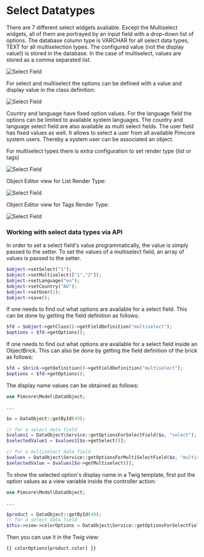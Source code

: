 # Select Datatypes

There are 7 different select widgets available. Except the Multiselect widgets, all of them are portrayed by an input 
field with a drop-down list of options. The database column type is VARCHAR for all select data types, TEXT for all 
multiselection types. The configured value (not the display value!) is stored in the database. In the case of 
multiselect, values are stored as a comma separated list. 

![Select Field](../../../img/classes-datatypes-select1.png)

For select and multiselect the options can be defined with a value and display value in the class definition: 

![Select Field](../../../img/classes-datatypes-select2.png)

Country and language have fixed option values. For the language field the options can be limited to available system 
languages. The country and language select field are also available as multi select fields.
The user field has fixed values as well. It allows to select a user from all available Pimcore system users. 
Thereby a system user can be associated an object. 

For multiselect types there is extra configuration to set render type (list or tags)

![Select Field](../../../img/multiselect_rendertype.png)

Object Editor view for List Render Type:

![Select Field](../../../img/multiselect_view_list.png)

Object Editor view for Tags Render Type:

![Select Field](../../../img/multiselect_view_tags.png)
### Working with select data types via API

In order to set a select field's value programmatically, the value is simply passed to the setter. To set the values 
of a multiselect field, an array of values is passed to the setter.

```php
$object->setSelect("1");
$object->setMultiselect(["1","2"]);
$object->setLanguage("en");
$object->setCountry("AU");
$object->setUser(1);
$object->save();
```

If one needs to find out what options are available for a select field. This can be done by getting the field definition 
as follows:

```php
$fd = $object->getClass()->getFieldDefinition("multiselect");
$options = $fd->getOptions();
```

If one needs to find out what options are available for a select field inside an ObjectBrick. This can also be done by 
getting the field definition of the brick as follows:

```php
$fd = $brick->getDefinition()->getFieldDefinition("multiselect");
$options = $fd->getOptions();
```


The display name values can be obtained as follows:

```php
use Pimcore\Model\DataObject;

...

$o = DataObject::getById(49);

// for a select data field
$values1 = DataObject\Service::getOptionsForSelectField($o, "select"); 
$selectedValue1 = $values1[$o->getSelect()];

// for a multiselect data field
$values = DataObject\Service::getOptionsForMultiSelectField($o, "multiselect");
$selectedValue = $values[$o->getMultiselect()];
```

To show the selected option's display name in a Twig template, first put the option values as a view variable inside the controller action:

```php
use Pimcore\Model\DataObject;

...

$product = DataObject::getById(49);
// for a select data field
$this->view->colorOptions = DataObject\Service::getOptionsForSelectField($product, "color");
```

Then you can use it in the Twig view:

```twig
{{ colorOptions[product.color] }}
```
